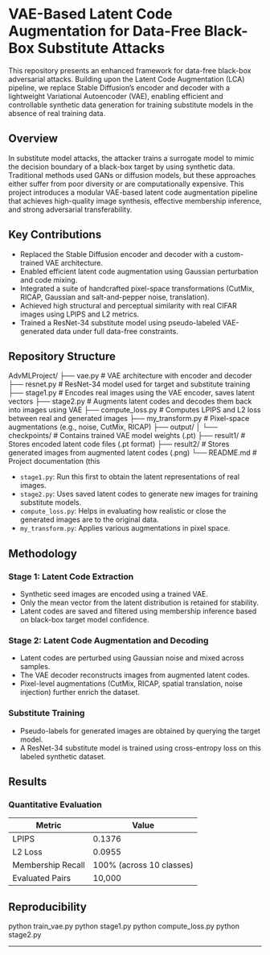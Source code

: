 # VAE-Based Latent Code Augmentation for Data-Free Black-Box Substitute Attacks

This repository presents an enhanced framework for data-free black-box adversarial attacks. Building upon the Latent Code Augmentation (LCA) pipeline, we replace Stable Diffusion’s encoder and decoder with a lightweight Variational Autoencoder (VAE), enabling efficient and controllable synthetic data generation for training substitute models in the absence of real training data.

## Overview

In substitute model attacks, the attacker trains a surrogate model to mimic the decision boundary of a black-box target by using synthetic data. Traditional methods used GANs or diffusion models, but these approaches either suffer from poor diversity or are computationally expensive. This project introduces a modular VAE-based latent code augmentation pipeline that achieves high-quality image synthesis, effective membership inference, and strong adversarial transferability.

## Key Contributions

- Replaced the Stable Diffusion encoder and decoder with a custom-trained VAE architecture.
- Enabled efficient latent code augmentation using Gaussian perturbation and code mixing.
- Integrated a suite of handcrafted pixel-space transformations (CutMix, RICAP, Gaussian and salt-and-pepper noise, translation).
- Achieved high structural and perceptual similarity with real CIFAR images using LPIPS and L2 metrics.
- Trained a ResNet-34 substitute model using pseudo-labeled VAE-generated data under full data-free constraints.

## Repository Structure

AdvMLProject/ ├── vae.py # VAE architecture with encoder and decoder ├── resnet.py # ResNet-34 model used for target and substitute training ├── stage1.py # Encodes real images using the VAE encoder, saves latent vectors ├── stage2.py # Augments latent codes and decodes them back into images using VAE ├── compute_loss.py # Computes LPIPS and L2 loss between real and generated images ├── my_transform.py # Pixel-space augmentations (e.g., noise, CutMix, RICAP) ├── output/ │ └── checkpoints/ # Contains trained VAE model weights (.pt) ├── result1/ # Stores encoded latent code files (.pt format) ├── result2/ # Stores generated images from augmented latent codes (.png) └── README.md # Project documentation (this



- `stage1.py`: Run this first to obtain the latent representations of real images.
- `stage2.py`: Uses saved latent codes to generate new images for training substitute models.
- `compute_loss.py`: Helps in evaluating how realistic or close the generated images are to the original data.
- `my_transform.py`: Applies various augmentations in pixel space.





## Methodology

### Stage 1: Latent Code Extraction

- Synthetic seed images are encoded using a trained VAE.
- Only the mean vector from the latent distribution is retained for stability.
- Latent codes are saved and filtered using membership inference based on black-box target model confidence.

### Stage 2: Latent Code Augmentation and Decoding

- Latent codes are perturbed using Gaussian noise and mixed across samples.
- The VAE decoder reconstructs images from augmented latent codes.
- Pixel-level augmentations (CutMix, RICAP, spatial translation, noise injection) further enrich the dataset.

### Substitute Training

- Pseudo-labels for generated images are obtained by querying the target model.
- A ResNet-34 substitute model is trained using cross-entropy loss on this labeled synthetic dataset.

## Results

### Quantitative Evaluation

| Metric              | Value                      |
|---------------------|----------------------------|
| LPIPS               | 0.1376                     |
| L2 Loss             | 0.0955                     |
| Membership Recall   | 100% (across 10 classes)   |
| Evaluated Pairs     | 10,000                     |



## Reproducibility

python train_vae.py
python stage1.py
python compute_loss.py
python stage2.py

---
